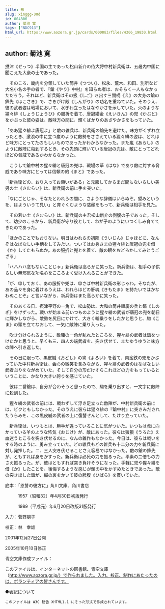 ```yaml
---
title: 形
slug: xinggg-00d
id: 004306
author: 菊池 寛
tags: ["NDC913"]
html_url: https://www.aozora.gr.jp/cards/000083/files/4306_19830.html
---
```


## author: 菊池 寛

摂津《せっつ》半国の主であった松山新介の侍大将中村新兵衛は、五畿内中国に聞こえた大豪の士であった。

　そのころ、畿内を分領していた筒井《つつい》、松永、荒木、和田、別所など大名小名の手の者で、『鎗《やり》中村』を知らぬ者は、おそらく一人もなかっただろう。それほど、新兵衛はその扱《しご》き出す三間柄《え》の大身の鎗の鋒先《ほこさき》で、さきがけ殿《しんがり》の功名を重ねていた。そのうえ、彼の武者姿は戦場において、水ぎわ立ったはなやかさを示していた。火のような猩々緋《しょうじょうひ》の服折を着て、唐冠纓金《えいきん》の兜《かぶと》をかぶった彼の姿は、敵味方の間に、輝くばかりのあざやかさをもっていた。

「ああ猩々緋よ唐冠よ」と敵の雑兵は、新兵衛の鎗先を避けた。味方がくずれ立ったとき、激浪の中に立つ巌のように敵勢をささえている猩々緋の姿は、どれほど味方にとってたのもしいものであったかわからなかった。また嵐《あらし》のように敵陣に殺到するとき、その先頭に輝いている唐冠の兜は、敵にとってどれほどの脅威であるかわからなかった。

　こうして鎗中村の猩々緋と唐冠の兜は、戦場の華《はな》であり敵に対する脅威であり味方にとっては信頼の的《まと》であった。

「新兵衛どの、おり入ってお願いがある」と元服してからまだ間もないらしい美男の士《さむらい》は、新兵衛の前に手を突いた。

「なにごとじゃ、そなたとわれらの間に、さような辞儀はいらぬぞ。望みというを、はよういうて見い」と育ぐくむような慈顔をもって、新兵衛は相手を見た。

　その若い士《さむらい》は、新兵衛の主君松山新介の側腹の子であった。そして、幼少のころから、新兵衛が守り役として、わが子のようにいつくしみ育ててきたのであった。

「ほかのことでもおりない。明日はわれらの初陣《ういじん》じゃほどに、なんぞはなばなしい手柄をしてみたい。ついてはお身さまの猩々緋と唐冠の兜を借《か》してたもらぬか。あの服折と兜とを着て、敵の眼をおどろかしてみとうござる」

「ハハハハ念もないことじゃ」新兵衛は高らかに笑った。新兵衛は、相手の子供らしい無邪気な功名心をこころよく受け入れることができた。

「が、申しておく、あの服折や兜は、申さば中村新兵衛の形じゃわ。そなたが、あの品々を身に着けるうえは、われらほどの肝魂《きもたま》を持たいではかなわぬことぞ」と言いながら、新兵衛はまた高らかに笑った。



　そのあくる日、摂津平野の一角で、松山勢は、大和の筒井順慶の兵と鎬《しのぎ》をけずった。戦いが始まる前いつものように猩々緋の武者が唐冠の兜を朝日に輝かしながら、敵勢を尻目にかけて、大きく輪乗りをしたかと思うと、駒《こま》の頭を立てなおして、一気に敵陣に乗り入った。

　吹き分けられるように、敵陣の一角が乱れたところを、猩々緋の武者は鎗をつけたかと思うと、早くも三、四人の端武者を、突き伏せて、またゆうゆうと味方の陣へ引き返した。

　その日に限って、黒皮縅《おどし》の冑《よろい》を着て、南蛮鉄の兜をかぶっていた中村新兵衛は、会心の微笑を含みながら、猩々緋の武者のはなばなしい武者ぶりをながめていた。そして自分の形だけすらこれほどの力をもっているということに、かなり大きい誇りを感じていた。

　彼は二番鎗は、自分が合わそうと思ったので、駒を乗り出すと、一文字に敵陣に殺到した。

　猩々緋の武者の前には、戦わずして浮き足立った敵陣が、中村新兵衛の前には、ビクともしなかった。そのうえに彼らは猩々緋の『鎗中村』に突きみだされたうらみを、この黒皮縅の武者の上に復讐せんとして、たけり立っていた。

　新兵衛は、いつもとは、勝手が違っていることに気がついた。いつもは虎に向かっている羊のような怖気《おじけ》が、敵にあった。彼らは狼狽《うろた》え血迷うところを突き伏せるのに、なんの雑作もなかった。今日は、彼らは戦いをする時のように、勇み立っていた。どの雑兵もどの雑兵も十二分の力を新兵衛に対し発揮した。二、三人突き伏せることさえ容易ではなかった。敵の鎗の鋒先が、ともすれば身をかすった。新兵衛は必死の力を振るった。平素の二倍もの力さえ振るった。が、彼はともすれば突き負けそうになった。手軽に兜や猩々緋を借《か》したことを、後悔するような感じが頭の中をかすめたときであった。敵の突き出した鎗が、縅の裏をかいて彼の脾腹《ひばら》を貫いていた。













底本：「恩讐の彼方に」角川文庫、角川書店


　　　1957（昭和32）年4月30日初版発行

　　　1989（平成元）年6月20日改版31版発行

入力：菅野朋子

校正：林　幸雄

2001年12月27日公開

2005年10月10日修正

青空文庫作成ファイル：

このファイルは、インターネットの図書館、青空文庫（http://www.aozora.gr.jp/）で作られました。入力、校正、制作にあたったのは、ボランティアの皆さんです。









●表記について


	このファイルは W3C 勧告 XHTML1.1 にそった形式で作成されています。